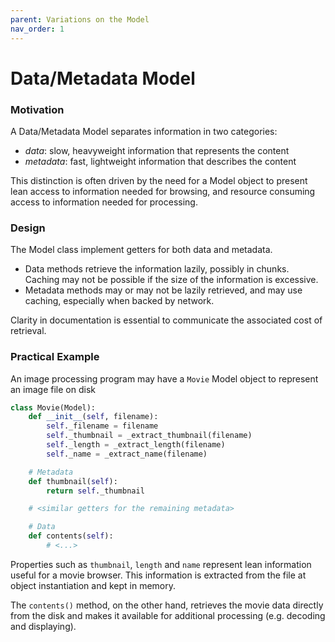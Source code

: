 ```yaml
---
parent: Variations on the Model
nav_order: 1
---
```

<!--- Done -->
# Data/Metadata Model

### Motivation

A Data/Metadata Model separates information in two categories:

- *data*: slow, heavyweight information that represents the content
- *metadata*: fast, lightweight information that describes the content

This distinction is often driven by the need for a Model object to 
present lean access to information needed for browsing, and resource consuming
access to information needed for processing.

### Design

The Model class implement getters for both data and metadata. 

- Data methods retrieve the information lazily, possibly in chunks. 
  Caching may not be possible if the size of the information is excessive.
- Metadata methods may or may not be lazily retrieved, and may use caching, 
  especially when backed by network.

Clarity in documentation is essential to communicate the associated cost 
of retrieval.

### Practical Example

An image processing program may have a ``Movie`` Model object
to represent an image file on disk

```python
class Movie(Model):
    def __init__(self, filename):
        self._filename = filename
        self._thumbnail = _extract_thumbnail(filename)
        self._length = _extract_length(filename)
        self._name = _extract_name(filename)

    # Metadata
    def thumbnail(self):
        return self._thumbnail

    # <similar getters for the remaining metadata>

    # Data
    def contents(self):
        # <...> 
```

Properties such as ``thumbnail``, ``length`` and ``name`` represent lean 
information useful for a movie browser. This information is extracted 
from the file at object instantiation and kept in memory.

The ``contents()`` method, on the other hand, retrieves the movie data 
directly from the disk and makes it available for additional processing 
(e.g. decoding and displaying).

